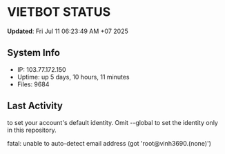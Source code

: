 # VIETBOT STATUS
**Updated**: Fri Jul 11 06:23:49 AM +07 2025

## System Info
- IP: 103.77.172.150
- Uptime: up 5 days, 10 hours, 11 minutes
- Files: 9684

## Last Activity

to set your account's default identity.
Omit --global to set the identity only in this repository.

fatal: unable to auto-detect email address (got 'root@vinh3690.(none)')
